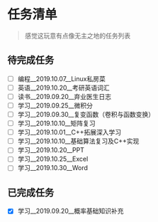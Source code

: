 # 任务清单

> 感觉这玩意有点像无主之地的任务列表

## 待完成任务

- [ ] 编程__2019.10.07__Linux私房菜
- [ ] 英语__2019.10.20__考研英语词汇
- [ ] 读书__2019.09.20__弃业医生日志
- [ ] 学习__2019.09.25__微积分
- [ ] 学习__2019.09.30__复变函数（卷积与函数变换）
- [ ] 学习__2019.10.10__矩阵复习
- [ ] 学习__2019.10.01__C++拓展深入学习
- [ ] 学习__2019.10.10__基础算法复习及C++实现
- [ ] 学习__2019.10.20__PPT
- [ ] 学习__2019.10.25__Excel
- [ ] 学习__2019.10.30__Word 

## 已完成任务

- [x] 学习__2019.09.20__概率基础知识补充
